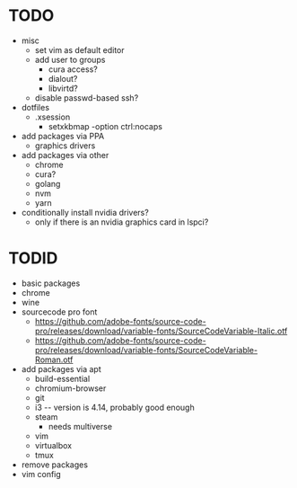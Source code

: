 # TODO

* misc
  * set vim as default editor
  * add user to groups
    * cura access?
    * dialout?
    * libvirtd?
  * disable passwd-based ssh?
* dotfiles
  * .xsession
    * setxkbmap -option ctrl:nocaps
* add packages via PPA
  * graphics drivers
* add packages via other
  * chrome
  * cura?
  * golang
  * nvm
  * yarn
* conditionally install nvidia drivers?
  * only if there is an nvidia graphics card in lspci?

# TODID
* basic packages
* chrome
* wine
* sourcecode pro font
  * https://github.com/adobe-fonts/source-code-pro/releases/download/variable-fonts/SourceCodeVariable-Italic.otf
  * https://github.com/adobe-fonts/source-code-pro/releases/download/variable-fonts/SourceCodeVariable-Roman.otf
* add packages via apt
  * build-essential
  * chromium-browser
  * git
  * i3 -- version is 4.14, probably good enough
  * steam
    * needs multiverse
  * vim
  * virtualbox
  * tmux
* remove packages
* vim config
